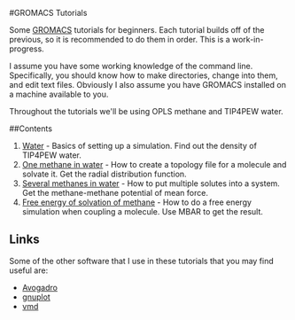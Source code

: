 #GROMACS Tutorials

Some [GROMACS](http://www.gromacs.org) tutorials for beginners. Each tutorial
builds off of the previous, so it is recommended to do them in order. This is a
work-in-progress.

I assume you have some working knowledge of the command line. Specifically, you
should know how to make directories, change into them, and edit text files.
Obviously I also assume you have GROMACS installed on a machine available to you.

Throughout the tutorials we'll be using OPLS methane and TIP4PEW water.

##Contents

1. [Water](1_tip4pew_water) - Basics of setting up a simulation. Find out the
   density of TIP4PEW water.
2. [One methane in water](2_methane_in_water) - How to create a topology file
   for a molecule and solvate it. Get the radial distribution function.
3. [Several methanes in water](3_methanes_in_water) - How to put multiple
   solutes into a system. Get the methane-methane potential of mean force.
4. [Free energy of solvation of methane](4_methane_fe) - How to do a free energy
   simulation when coupling a molecule. Use MBAR to get the result.

## Links
Some of the other software that I use in these tutorials that you may find
useful are:

* [Avogadro](http://avogadro.cc/wiki/Main_Page)
* [gnuplot](http://www.gnuplot.info/)
* [vmd](http://www.ks.uiuc.edu/Research/vmd/)
